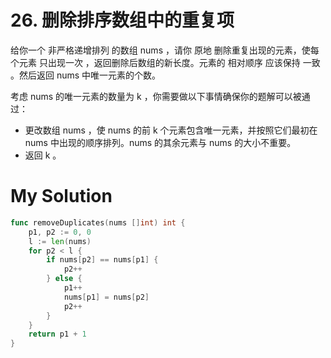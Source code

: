 # 26. 删除排序数组中的重复项

给你一个 非严格递增排列 的数组 nums ，请你 原地 删除重复出现的元素，使每个元素 只出现一次 ，返回删除后数组的新长度。元素的 相对顺序 应该保持 一致 。然后返回 nums 中唯一元素的个数。

考虑 nums 的唯一元素的数量为 k ，你需要做以下事情确保你的题解可以被通过：

- 更改数组 nums ，使 nums 的前 k 个元素包含唯一元素，并按照它们最初在 nums 中出现的顺序排列。nums 的其余元素与 nums 的大小不重要。
- 返回 k 。

# My Solution

```go
func removeDuplicates(nums []int) int {
	p1, p2 := 0, 0
	l := len(nums)
	for p2 < l {
		if nums[p2] == nums[p1] {
			p2++
		} else {
			p1++
			nums[p1] = nums[p2]
			p2++
		}
	}
	return p1 + 1
}
```